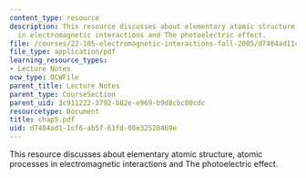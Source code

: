 ```yaml
---
content_type: resource
description: This resource discusses about elementary atomic structure, atomic processes
  in electromagnetic interactions and The photoelectric effect.
file: /courses/22-105-electromagnetic-interactions-fall-2005/d7404ad11cf6ab5f61fd08e32528469e_chap5.pdf
file_type: application/pdf
learning_resource_types:
- Lecture Notes
ocw_type: OCWFile
parent_title: Lecture Notes
parent_type: CourseSection
parent_uid: 3c911222-3792-b82e-e969-b9d8cbc00cdc
resourcetype: Document
title: chap5.pdf
uid: d7404ad1-1cf6-ab5f-61fd-08e32528469e
---
```

This resource discusses about elementary atomic structure, atomic processes in electromagnetic interactions and The photoelectric effect.

